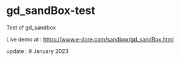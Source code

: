 # gd_sandBox-test
Test of gd_sandbox


Live demo at : https://www.e-dore.com/sandbox/gd_sandBox.html

update : 9 January 2023
